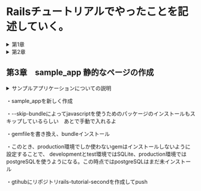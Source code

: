 # Railsチュートリアルでやったことを記述していく。

<details><summary>第1章</summary><div>

## 第1章　hello_app
・クラウドIDEで環境構築

・rvmを使ってruby3.1.2をインストール

　$ rvm get stable

　$ rvm install 3.1.2

　$ rvm --default use 3.1.2

・railsをインストールする

　rubyドキュメントをスキップする設定を.gemrcファイルに追加

　$ echo "gem: --no-document" >> ~/.gemrc

　rails7.0.4をインストール

　$ gem install rails -v 7.0.4

・bundler2.3.14をインストール

　$ gem install bundler -v 2.3.14

・cloud9環境のディスク容量を追加する

　$ source <(curl -sL https://cdn.learnenough.com/resize)

・~/environmentでhello_appという名前のrailsアプリを新規作成

　バージョンを指定　--skip-bundleコマンドを省略すると、システム上で見つかる最も直近のバージョンのbundlerが使われることになる

　$ rails _ 7.0.4 _ new hello_app --skip-bundle

・Gemfileの中身を書き換え

・config/environment/development.rbにクラウドIDEからrailsサーバーへ接続する許可を記述

　config.hosts.clear

・railsサーバーを起動、初期画面が表示されることを確認

・MVC(model-view-controller)

　ブラウザからのリクエストをcontrollerが受け取り、model(データベースとの通信を担当)を対話して呼び出し、viewをレンダリングしてHTMLをブラウザに返す

・application_controllerにhelloメソッドを定義

・config/routesでhelloメソッドで表示されるHTMLをrootに設定

・localhost:3000でhelloメソッドで定義したHTMLが表示されることを確認

・クラウドIDEのgitバージョンが2.17.1であったのでアップグレード　2.41.0に

　$ source <(curl -sL https://cdn.learnenough.com/upgrade_git)

### ・githubにリポジトリhello_app-secondを作成してプッシュ

　↓個人アクセストークン

　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

</div></details>

<details><summary>第2章</summary><div>

## 第2章　toy_app

・rails new で toy_app を作成

・gemfileを書き換えて bundle install　第1章で作ったものに加え、"sassc-rails"をインストール

・第1章でもしたように、helloメソッドを定義、rootを設定、config/environment/development.rbに接続許可を設定

・railsサーバーを起動し、無事起動することを確認

### ・gtihubのリポジトリtoy_ app_secondを作成してpush

・scaffoldコマンドでUsersモデルを作成　カラムはname:stringとemail:string

・作ったデータベースをマイグレート

・scaffoldで作成したので、URLが~/usersに新しくページが自動で作成されていることを確認

・rootページをusers/indexに変更

・scaffoldはいろんなページを一気に作成してくれるので便利だが、データの検証やテストが行われていないなどの問題点が多々ある。

・Micropostモデルを作成　カラムはcontent:textとuser_id:integer

・models/micropost.rb に投稿のバリデーションを作成　投稿を140字に制限

・models/user.rb にuser一人に複数のmicropostが紐づくように設定　has_many :microposts

・models/micropost.rb にmicropost一つにuser一人が紐づくように設定　belongs_to :user

・railsコンドールで紐づけがちゃんとできているか確認

・演習：ユーザーのshowページに、ユーザーの最初の投稿を表示させる

・演習：投稿のバリデーションを追加　空白だとエラーを返すように

・演習：Userモデルにバリデーションを追加　nameとemailが空白のときにエラーを返す

・ユーザーと投稿のページの行ったり来たりが面倒だったのでヘッダーに各一覧へのリンクを設置

### ・toy_appの作成終了　push

</div></details>

## 第3章　sample_app 静的なページの作成

<details><summary>サンプルアプリケーションについての説明</summary><div>

# Ruby on Rails チュートリアルのサンプルアプリケーション

これは、次の教材で作られたサンプルアプリケーションです。
[*Ruby on Rails チュートリアル*](https://railstutorial.jp/)
（第7版）
[Michael Hartl](https://www.michaelhartl.com/) 著

## ライセンス

[Ruby on Rails チュートリアル](https://railstutorial.jp/)内にある
ソースコードはMITライセンスとBeerwareライセンスのもとで公開されています。
詳細は [LICENSE.md](LICENSE.md) をご覧ください。

## 使い方

このアプリケーションを動かす場合は、まずはリポジトリを手元にクローンしてください。
その後、次のコマンドで必要になる RubyGems をインストールします。

```
$ gem install bundler -v 2.3.14
$ bundle _2.3.14_ config set --local without 'production'
$ bundle _2.3.14_ install
```

その後、データベースへのマイグレーションを実行します。

```
$ rails db:migrate
```

最後に、テストを実行してうまく動いているかどうか確認してください。

```
$ rails test
```

テストが無事にパスしたら、Railsサーバーを立ち上げる準備が整っているはずです。

```
$ rails server
```

詳しくは、[*Ruby on Rails チュートリアル*](https://railstutorial.jp/)
を参考にしてください。


</div></details>

・sample_appを新しく作成

・--skip-bundleによってjavascriptを使うためのパッケージのインストールもスキップしているらしい　あとで手動で入れるよ

・gemfileを書き換え、bundleインストール

・このとき、production環境でしか使わないgemはインストールしないように設定することで、
developmentとtest環境ではSQLite、production環境ではpostgreSQLを使うようになる。この時点ではpostgreSQLはまだ未インストール

・gtihubにリポジトリrails-tutorial-secondを作成してpush

